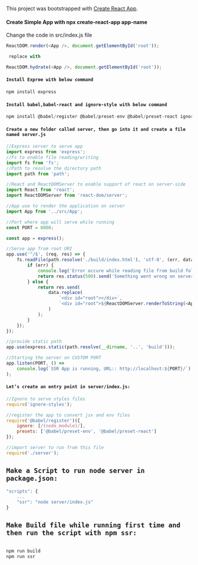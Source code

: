 This project was bootstrapped with [Create React App](https://github.com/facebook/create-react-app).

#### Create Simple App with npx create-react-app app-name

Change the code in src/index.js file

```javascript
ReactDOM.render(<App />, document.getElementById('root'));

 replace with

ReactDOM.hydrate(<App />, document.getElementById('root'));

```

#### `Install Expree with below command `

```javascript
npm install express
```

#### `Install babel,babel-react and ignore-style with below command `

```javascript
npm install @babel/register @babel/preset-env @babel/preset-react ignore-styles

```

#### `Create a new folder called server, then go into it and create a file named server.js `

```javascript
//Express server to serve app
import express from 'express';
//Fs to enable file reading/writing
import fs from 'fs';
//Path to resolve the directory path
import path from 'path';

//React and ReactDOMServer to enable support of react on server-side
import React from 'react';
import ReactDOMServer from 'react-dom/server';

//App use to render the application on server
import App from '../src/App';

//Port where app will serve while running
const PORT = 8000;

const app = express();

//Serve app from root URI
app.use('^/$', (req, res) => {
	fs.readFile(path.resolve('./build/index.html'), 'utf-8', (err, data) => {
		if (err) {
			console.log('Error occure while reading file from build folder :::', err);
			return res.status(500).send('Something went wrong on server!!!');
		} else {
			return res.send(
				data.replace(
					`<div id="root"></div>`,
					`<div id="root">${ReactDOMServer.renderToString(<App />)}</div>`
				)
			);
		}
	});
});

//provide static path
app.use(express.static(path.resolve(__dirname, '..', 'build')));

//Starting the server on CUSTOM PORT
app.listen(PORT, () =>
	console.log(`SSR App is running, URL:: http://localhost:${PORT}/`)
);
```

#### `Let’s create an entry point in server/index.js:`

```javascript
//Ignore to serve styles files
require('ignore-styles');

//register the app to convert jsx and env files
require('@babel/register')({
	ignore: [/(node_module)/],
	presets: ['@babel/preset-env', '@babel/preset-react']
});

//import server to run from this file
require('./server');
```

## `Make a Script to run node server in package.json:`

```javascript
"scripts": {
	...
	"ssr": "node server/index.js"
}

```

## `Make Build file while running first time and then run the script with npm ssr:`

```javascript

npm run build
npm run ssr

```
